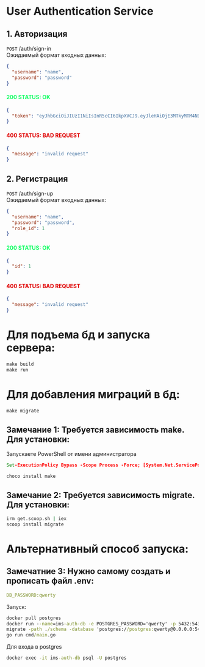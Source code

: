 # User Authentication Service

## 1. Авторизация

`POST` /auth/sign-in<br>
Ожидаемый формат входных данных:

```json
{
  "username": "name",
  "password": "password"
}
```

#### <span style="color:#12ff63">200 STATUS: OK
```json
{
  "token": "eyJhbGciOiJIUzI1NiIsInR5cCI6IkpXVCJ9.eyJleHAiOjE3MTkyMTM4NDQsImlhdCI6MTcxOTE3MDY0NCwidXNlcl9pZCI6MH0.XEuiHNUeRF1B9-0GbZoJ-M2UcPQnVuUrhJmsQ0q7gmA"
}
```

#### <span style="color:#df0000">400 STATUS: BAD REQUEST
```json
{
  "message": "invalid request"
}
```

## 2. Регистрация

`POST` /auth/sign-up<br>
Ожидаемый формат входных данных:

```json
{
  "username": "name",
  "password": "password",
  "role_id": 1
}
```

#### <span style="color:#12ff63">200 STATUS: OK
```json
{
  "id": 1
}
```

#### <span style="color:#df0000">400 STATUS: BAD REQUEST
```json
{
  "message": "invalid request"
}
```

# Для подъема бд и запуска сервера:
```cmd
make build
make run
```
# Для добавления миграций в бд: 
```cmd
make migrate
```
## Замечание 1: Требуется зависимость make. Для установки:
Запускаете PowerShell от имени администратора
```cmd
Set-ExecutionPolicy Bypass -Scope Process -Force; [System.Net.ServicePointManager]::SecurityProtocol = [System.Net.ServicePointManager]::SecurityProtocol -bor 3072; iex ((New-Object System.Net.WebClient).DownloadString('https://chocolatey.org/install.ps1'))
```
```
choco install make
```
## Замечание 2: Требуется зависимость migrate. Для установки:
```cmd
irm get.scoop.sh | iex
scoop install migrate
```
# Альтернативный способ запуска:
## Замечатние 3: Нужно самому создать и прописать файл .env:
```yaml
DB_PASSWORD:qwerty
```
Запуск:
```cmd
docker pull postgres
docker run --name=ims-auth-db -e POSTGRES_PASSWORD='qwerty' -p 5432:5432 --rm postgres
migrate -path ./schema -database 'postgres://postgres:qwerty@0.0.0.0:5432/postgres?sslmode=disable' up
go run cmd/main.go
```
Для входа в postgres
```cmd
docker exec -it ims-auth-db psql -U postgres
```

